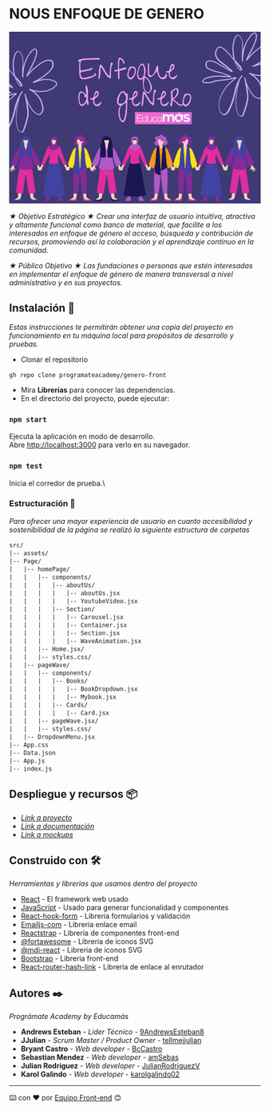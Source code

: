 # NOUS ENFOQUE DE GENERO
![Alt text](src/assets/img/proyecto.png)

_★ Objetivo Estratégico ★_
_Crear una interfaz de usuario intuitiva, atractiva y altamente funcional como banco de_
_material, que facilite a los interesados en enfoque de género el acceso, búsqueda y_
_contribución de recursos, promoviendo así la colaboración y el aprendizaje continuo en la comunidad._

_★ Público Objetivo ★_
_Las fundaciones o personas que estén interesadas en implementar el enfoque de género de manera transversal a nivel administrativo y en sus proyectos._

## Instalación 🚀

_Estas instrucciones te permitirán obtener una copia del proyecto en funcionamiento en tu máquina local para propósitos de desarrollo y pruebas._
* Clonar el repositorio
```
gh repo clone programateacademy/genero-front
```
* Mira **Librerías** para conocer las dependencias.
* En el directorio del proyecto, puede ejecutar:
### `npm start`
Ejecuta la aplicación en modo de desarrollo.\
Abre [http://localhost:3000](http://localhost:3000) para verlo en su navegador.
### `npm test`
Inicia el corredor de prueba.\

### Estructuración 🔧

_Para ofrecer una mayor experiencia de usuario en cuanto accesibilidad y sostenibilidad de la página se realizó la siguiente estructura de carpetas_

```
src/
|-- assets/
|-- Page/
|   |-- homePage/
|   |   |-- components/
|   |   |   |-- aboutUs/
|   |   |   |   |-- aboutUs.jsx
|   |   |   |   |-- YoutubeVideo.jsx
|   |   |   |-- Section/
|   |   |   |   |-- Carousel.jsx
|   |   |   |   |-- Container.jsx
|   |   |   |   |-- Section.jsx
|   |   |   |   |-- WaveAnimation.jsx
|   |   |-- Home.jsx/
|   |   |-- styles.css/
|   |-- pageWave/
|   |   |-- components/
|   |   |   |-- Books/
|   |   |   |   |-- BookDropdown.jsx
|   |   |   |   |-- Mybook.jsx
|   |   |   |-- Cards/
|   |   |   |   |-- Card.jsx
|   |   |-- pageWave.jsx/
|   |   |-- styles.css/
|   |-- DropdownMenu.jsx
|-- App.css
|-- Data.json
|-- App.js
|-- index.js

```

## Despliegue y recursos 📦

* _[Link a proyecto](https://genero-front-six.vercel.app/)_
* _[Link a documentación](https://docs.google.com/document/d/1eluYFpHvXtY9JiOI_-Clv1_4atcH34komax5w2u-2F0/edit?usp=sharing)_
* _[Link a mockups](https://www.figma.com/file/fXHviR0kU75bikdnLvQeGF/Nous-Cims-Genero?type=design&node-id=0%3A1&mode=design&t=5qrhUO9q8T5L97rI-1)_

## Construido con 🛠️

_Herramientas y librerias que usamos dentro del proyecto_

* [React](https://react.dev/) - El framework web usado
* [JavaScript](https://developer.mozilla.org/en-US/docs/Web/javascript) - Usado para generar funcionalidad y componentes
* [React-hook-form](https://react-hook-form.com/) - Libreria formularios y validación
* [Emailjs-com](https://www.emailjs.com/) - Libreria enlace email
* [Reactstrap](https://reactstrap.github.io) - Libreria de componentes front-end
* [@fortawesome](https://origin.fontawesome.com/v5/docs/web/use-with/react) - Libreria de iconos SVG
* [@mdi-react](https://www.npmjs.com/package/@mdi/react) - Libreria de iconos SVG
* [Bootstrap](https://react-bootstrap.github.io/) - Libreria front-end
* [React-router-hash-link](https://www.npmjs.com/package/react-router-hash-link) - Libreria de enlace al enrutador

## Autores ✒️

_Prográmate Academy by Educamás_

* **Andrews Esteban** - *Líder Técnico* - [9AndrewsEsteban8](https://github.com/9AndrewsEsteban8)
* **JJulian** - *Scrum Master / Product Owner* - [tellmejjulian](https://github.com/tellmejjulian)
* **Bryant Castro** - *Web developer* - [BcCastro](https://github.com/BcCastro)
* **Sebastian Mendez** - *Web developer* - [amSebas](https://github.com/amSebas)
* **Julian Rodriguez** - *Web developer* - [JulianRodriguezV](https://github.com/JulianRodriguezV)
* **Karol Galindo** - *Web developer* - [karolgalindo02](https://github.com/karolgalindo02)

---
⌨️ con ❤️ por [Equipo Front-end](https://github.com/programateacademy/genero-front) 😊



